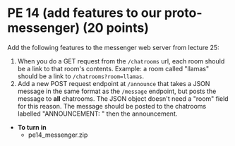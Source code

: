 PE 14 (add features to our proto-messenger) (20 points)
==============


Add the following features to the messenger web server from lecture 25:
1. When you do a GET request from the `/chatrooms` url, each room should be a link to that room's contents. Example: a room called "llamas" should be a link to `/chatrooms?room=llamas`.
2. Add a new POST request endpoint at `/announce` that takes a JSON message in the same format as the `/message` endpoint, but posts the message to __all__ chatrooms. The JSON object doesn't need a "room" field for this reason. The message should be posted to the chatrooms labelled "ANNOUNCEMENT: " then the announcement.

- __To turn in__
    - pe14_messenger.zip
